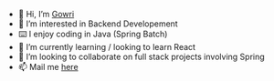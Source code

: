- 👋 Hi, I’m [Gowri](@gowrisami)
- 👀 I’m interested in Backend Developement 
- ⌨️ I enjoy coding in Java (Spring Batch)
- 🌱 I’m currently learning / looking to learn React 
- 💞️ I’m looking to collaborate on full stack projects involving Spring
- 📫 Mail me [here](mailto:gowri@gowrimanohari.in)

<!---
gowrisami/gowrisami is a ✨ special ✨ repository because its `README.md` (this file) appears on your GitHub profile.
You can click the Preview link to take a look at your changes.
--->
